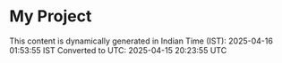 # My Project

This content is dynamically generated in Indian Time (IST): 2025-04-16 01:53:55 IST
Converted to UTC: 2025-04-15 20:23:55 UTC
